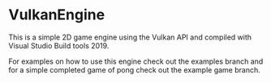 # VulkanEngine

This is a simple 2D game engine using the Vulkan API and compiled with Visual Studio Build tools 2019.

For examples on how to use this engine check out the examples branch and for a simple completed game of pong check out the example game branch.
